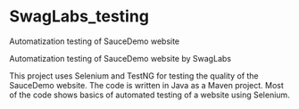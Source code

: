 # SwagLabs_testing
Automatization testing of SauceDemo website

Automatization testing of SauceDemo website by SwagLabs

This project uses Selenium and TestNG for testing the quality of the SauceDemo website.
The code is written in Java as a Maven project. 
Most of the code shows basics of automated testing of a website using Selenium.
